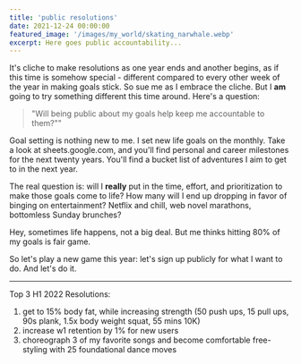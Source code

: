 ```yaml
---
title: 'public resolutions'
date: 2021-12-24 00:00:00
featured_image: '/images/my_world/skating_narwhale.webp'
excerpt: Here goes public accountability... 
---
```


It's cliche to make resolutions as one year ends and another begins, as if this time is somehow special - different compared to every other week of the year in making goals stick. So sue me as I embrace the cliche. But I **am** going to try something different this time around. Here's a question: 
> "Will being public about my goals help keep me accountable to them?""

Goal setting is nothing new to me. I set new life goals on the monthly. Take a look at sheets.google.com, and you'll find personal and career milestones for the next twenty years. You'll find a bucket list of adventures I aim to get to in the next year.

The real question is: will I **really** put in the time, effort, and prioritization to make those goals come to life? How many will I end up dropping in favor of binging on entertainment? Netflix and chill, web novel marathons, bottomless Sunday brunches?

Hey, sometimes life happens, not a big deal. But me thinks hitting 80% of my goals is fair game. 

So let's play a new game this year: let's sign up publicly for what I want to do. And let's do it. 

---

Top 3 H1 2022 Resolutions: 
1. get to 15% body fat, while increasing strength (50 push ups, 15 pull ups, 90s plank, 1.5x body weight squat, 55 mins 10K)
2. increase w1 retention by 1% for new users
3. choreograph 3 of my favorite songs and become comfortable free-styling with 25 foundational dance moves











